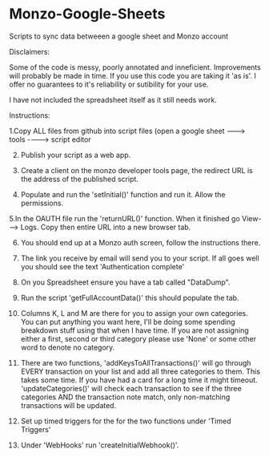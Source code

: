 # Monzo-Google-Sheets
Scripts to sync data betweeen a google sheet and Monzo account

Disclaimers:

Some of the code is messy, poorly annotated and inneficient. Improvements will probably be made in time.
If you use this code you are taking it 'as is'. I offer no guarantees to it's reliability or sutibility for your use.

I have not included the spreadsheet itself as it still needs work.

Instructions:

1.Copy ALL files from github into script files (open a google sheet ---> tools ----> script editor

2. Publish your script as a web app.

3. Create a client on the monzo developer tools page, the redirect URL is the address of the published script.

4. Populate and run the 'setInitial()' function and run it. Allow the permissions.

5.In the OAUTH file run the 'returnURL()' function. When it finished go View---> Logs. Copy then entire URL into a new browser tab.

6. You should end up at a Monzo auth screen, follow the instructions there.

7. The link you receive by email will send you to your script. If all goes well you should see the text 'Authentication complete'

8. On you Spreadsheet ensure you have a tab called "DataDump".

9. Run the script 'getFullAccountData()' this should populate the tab.

10. Columns K, L and M are there for you to assign your own categories. You can put anything you want here, I'll be doing some spending breakdown stuff using that when I have time. If you are not assigning either a first, second or third category please use 'None' or some other word to denote no category.

11. There are two functions, 'addKeysToAllTransactions()' will go through EVERY transaction on your list and add all three categories to them. This takes some time. If you have had a card for a long time it might timeout.
'updateCategories()' will check each transaction to see if the three categories AND the transaction note match, only non-matching transactions will be updated. 

12. Set up timed triggers for the for the two functions under 'Timed Triggers'
13. Under 'WebHooks' run 'createInitialWebhook()'.
